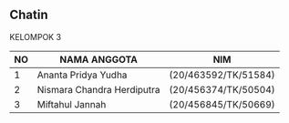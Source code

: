 ## Chatin

KELOMPOK 3

| NO | NAMA ANGGOTA  | NIM |
| -- | ------------- | ------------- |
| 1 | Ananta Pridya Yudha  | (20/463592/TK/51584)  |
| 2 | Nismara Chandra Herdiputra  | (20/456374/TK/50504)  |
| 3 |  Miftahul Jannah | (20/456845/TK/50669) |
